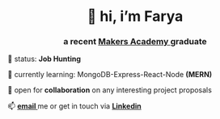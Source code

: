 <h1 align="center"> 👋 hi, i’m Farya </h1>
<h3 align="center">a recent <a href="https://makers.tech/">Makers Academy </a>graduate </h3>
<p> 👀 status: <strong>Job Hunting</strong> </p>
<p> 🌱 currently learning: MongoDB-Express-React-Node <strong> (MERN)</strong></p>
<p> 💞️ open for <strong>collaboration</strong> on any interesting project proposals </p>
<p> 📫 <strong><a href="mailto:farya.hsn@gmail.com">email </a></strong> me or get in touch via <a href="https://www.linkedin.com/in/farya-hussain-a40148bb/"><strong>Linkedin</a></strong></p>

<!---
Xfarya/Xfarya is a ✨ special ✨ repository because its `README.md` (this file) appears on your GitHub profile.
You can click the Preview link to take a look at your changes.
--->
